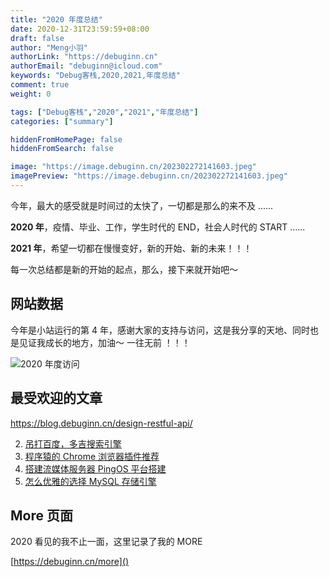 ```yaml
---
title: "2020 年度总结"
date: 2020-12-31T23:59:59+08:00
draft: false
author: "Meng小羽"
authorLink: "https://debuginn.cn"
authorEmail: "debuginn@icloud.com"
keywords: "Debug客栈,2020,2021,年度总结"
comment: true
weight: 0

tags: ["Debug客栈","2020","2021","年度总结"]
categories: ["summary"]

hiddenFromHomePage: false
hiddenFromSearch: false

image: "https://image.debuginn.cn/202302272141603.jpeg"
imagePreview: "https://image.debuginn.cn/202302272141603.jpeg"
---
```


今年，最大的感受就是时间过的太快了，一切都是那么的来不及 ......

**2020 年**，疫情、毕业、工作，学生时代的 END，社会人时代的 START ......

**2021 年**，希望一切都在慢慢变好，新的开始、新的未来！！！

每一次总结都是新的开始的起点，那么，接下来就开始吧～

## 网站数据

今年是小站运行的第 4 年，感谢大家的支持与访问，这是我分享的天地、同时也是见证我成长的地方，加油～ 一往无前 ！！！

![2020 年度访问](https://image.debuginn.cn/202302272142177.png)

## 最受欢迎的文章

https://blog.debuginn.cn/design-restful-api/

2. [吊打百度，多吉搜索引擎]() 
3. [程序猿的 Chrome 浏览器插件推荐]()
4. [搭建流媒体服务器 PingOS 平台搭建]()
5. [怎么优雅的选择 MySQL 存储引擎](https://blog.debuginn.cn/mysql-chooes-storage-engine/)

## More 页面

2020 看见的我不止一面，这里记录了我的 MORE

[https://debuginn.cn/more]()